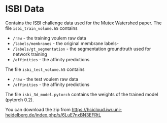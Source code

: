 # ISBI Data

Contains the ISBI challenge data used for the Mutex Watershed paper.
The file `isbi_train_volume.h5` contains
- `/raw` - the training voulem raw data
- `/labels/membranes` - the original membrane labels-
- `/labels/gt_segmentation` - the segmentation groundtruth used for network training
- `/affinities` - the affinity predictions

The file `isbi_test_volume.h5` contains
- `/raw` - the test voulem raw data
- `/affinities` - the affinity predictions

The file `isbi_3d_model.pytorch` contains the weights of the
trained model (pytorch 0.2).

You can download the zip from
https://hcicloud.iwr.uni-heidelberg.de/index.php/s/6LuE7nxBN3EFRtL
